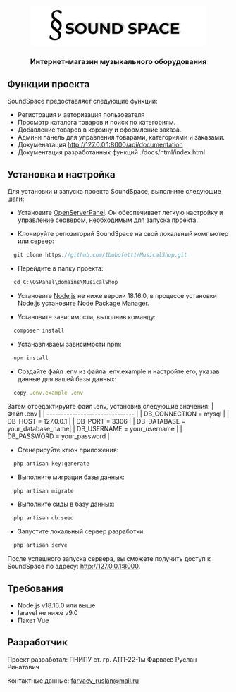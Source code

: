 <p align="center"><a href="" target="_blank"><img src="./public/img/logo1.png" width="400" alt="SoundSpace Logo"></a></p>

<h3 align="center">Интернет-магазин музыкального оборудования</h3>

## Функции проекта

SoundSpace предоставляет следующие функции:

- Регистрация и авторизация пользователя
- Просмотр каталога товаров и поиск по категориям.
- Добавление товаров в корзину и оформление заказа.
- Админи панель для управления товарами, категориями и заказами.
- Докуменатация http://127.0.0.1:8000/api/documentation
- Документация разработанных функций ./docs/html/index.html

## Установка и настройка

Для установки и запуска проекта SoundSpace, выполните следующие шаги:

- Установите [OpenServerPanel](https://ospanel.io/). Он обеспечивает легкую настройку и управление сервером, необходимым для запуска проекта.

- Клонируйте репозиторий SoundSpace на свой локальный компьютер или сервер: 
```js
  git clone https://github.com/1bobofett1/MusicalShop.git
```

- Перейдите в папку проекта: 
```js
  cd C:\OSPanel\domains\MusicalShop
```
- Установите [Node.js](https://nodejs.org/ru/) не ниже версии 18.16.0, в процессе установки Node.js установите Node Package Manager.

- Установите зависимости, выполнив команду:
```js
  composer install
```

- Устанавливаем зависимости npm:
  
```js
  npm install
```

- Создайте файл .env из файла .env.example и настройте его, указав данные для вашей базы данных:
```js
  copy .env.example .env
```
Затем отредактируйте файл .env, установив следующие значения:
  |           Файл .env             |
  | ------------------------------- |
  | DB_CONNECTION = mysql           | 
  | DB_HOST = 127.0.0.1             |
  | DB_PORT = 3306                  |
  | DB_DATABASE = your_database_name|
  | DB_USERNAME = your_username     |
  | DB_PASSWORD = your_password     |

- Сгенерируйте ключ приложения:
```js
  php artisan key:generate
```

- Выполните миграции базы данных:
```js
  php artisan migrate
```

- Выполните сиды в базу данных:
```js
  php artisan db:seed
```

- Запустите локальный сервер разработки:
```js
  php artisan serve
```
После успешного запуска сервера, вы сможете получить доступ к SoundSpace по адресу: http://127.0.0.1:8000.

## Требования
- Node.js v18.16.0 или выше
- laravel не ниже v9.0
- Пакет Vue

## Разработчик
Проект разработал: ПНИПУ ст. гр. АТП-22-1м Фарваев Руслан Ринатович

Контактные данные: farvaev_ruslan@mail.ru
